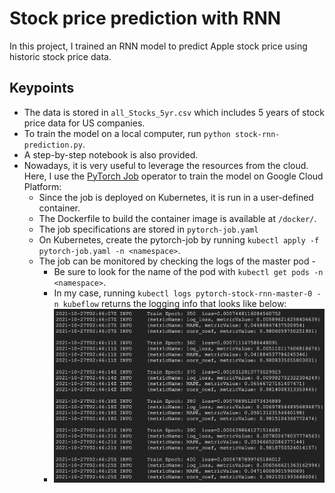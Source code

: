 # Stock price prediction with RNN
 
In this project, I trained an RNN model to predict Apple stock price using historic stock price data.

## Keypoints

- The data is stored in `all_Stocks_5yr.csv` which includes 5 years of stock price data for US companies.
- To train the model on a local computer, run `python stock-rnn-prediction.py`.
- A step-by-step notebook is also provided.
- Nowadays, it is very useful to leverage the resources from the cloud. Here, I use the [PyTorch Job](https://github.com/kubeflow/pytorch-operator) operator to train the model on Google Cloud Platform:
  - Since the job is deployed on Kubernetes, it is run in a user-defined container.
  - The Dockerfile to build the container image is available at `/docker/`.
  - The job specifications are stored in `pytorch-job.yaml`
  - On Kubernetes, create the pytorch-job by running `kubectl apply -f pytorch-job.yaml -n <namespace>`.
  - The job can be monitored by checking the logs of the master pod -
    - Be sure to look for the name of the pod with `kubectl get pods -n <namespace>`.
    - In my case, running `kubectl logs pytorch-stock-rnn-master-0 -n kubeflow` returns the logging info that looks like below:
    - ![pytorch-job-log](./logs/pytorch-job-log.png)
